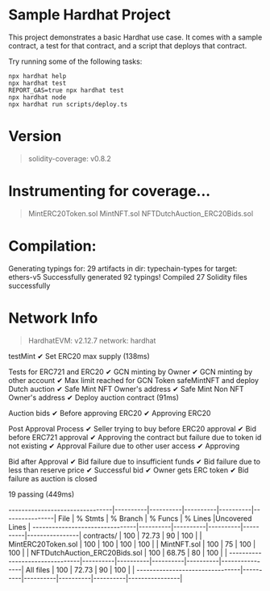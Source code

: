 # Sample Hardhat Project

This project demonstrates a basic Hardhat use case. It comes with a sample contract, a test for that contract, and a script that deploys that contract.

Try running some of the following tasks:

```shell
npx hardhat help
npx hardhat test
REPORT_GAS=true npx hardhat test
npx hardhat node
npx hardhat run scripts/deploy.ts
```
Version
=======
> solidity-coverage: v0.8.2

Instrumenting for coverage...
=============================

> MintERC20Token.sol
> MintNFT.sol
> NFTDutchAuction_ERC20Bids.sol

Compilation:
============

Generating typings for: 29 artifacts in dir: typechain-types for target: ethers-v5
Successfully generated 92 typings!
Compiled 27 Solidity files successfully

Network Info
============
> HardhatEVM: v2.12.7
> network:    hardhat



  testMint
    ✔ Set ERC20 max supply (138ms)

  Tests for ERC721 and ERC20
    ✔ GCN minting by Owner
    ✔ GCN minting by other account
    ✔ Max limit reached for GCN Token
    safeMintNFT and deploy Dutch auction
      ✔ Safe Mint NFT Owner's address
      ✔ Safe Mint Non NFT Owner's address
      ✔ Deploy auction contract (91ms)

  Auction bids
    ✔ Before approving ERC20
    ✔ Approving ERC20

  Post Approval Process
    ✔ Seller trying to buy before ERC20 approval
    ✔ Bid before ERC721 approval
    ✔ Approving the contract but failure due to token id not existing
    ✔ Approval Failure due to other user access
    ✔ Approving

  Bid after Approval
    ✔ Bid failure due to insufficient funds
    ✔ Bid failure due to less than reserve price
    ✔ Successful bid
    ✔ Owner gets ERC token
    ✔ Bid failure as auction is closed


  19 passing (449ms)

--------------------------------|----------|----------|----------|----------|----------------|
File                            |  % Stmts | % Branch |  % Funcs |  % Lines |Uncovered Lines |
--------------------------------|----------|----------|----------|----------|----------------|
 contracts/                     |      100 |    72.73 |       90 |      100 |                |
  MintERC20Token.sol            |      100 |      100 |      100 |      100 |                |
  MintNFT.sol                   |      100 |       75 |      100 |      100 |                |
  NFTDutchAuction_ERC20Bids.sol |      100 |    68.75 |       80 |      100 |                |
--------------------------------|----------|----------|----------|----------|----------------|
All files                       |      100 |    72.73 |       90 |      100 |                |
--------------------------------|----------|----------|----------|----------|----------------|